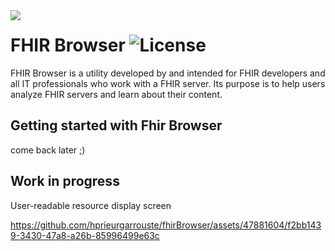 <img src="assets/icon_x128.png" align="left" />

# FHIR Browser ![License](https://img.shields.io/static/v1?label=license&message=CC-BY-NC-ND-4.0&color=green)

FHIR Browser is a utility developed by and intended for FHIR developers and all IT professionals who work with a FHIR server. Its purpose is to help users analyze FHIR servers and learn about their content.

## Getting started with Fhir Browser

come back later ;)

## Work in progress

User-readable resource display screen

https://github.com/hprieurgarrouste/fhirBrowser/assets/47881604/f2bb1439-3430-47a8-a26b-85996499e63c

